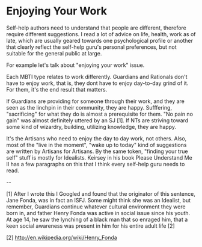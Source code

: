 # Enjoying Your Work

Self-help authors need to understand that people are different, therefore require different suggestions. I read a lot of advice on life, health, work as of late, which are usually geared towards one psychological profile or another that clearly reflect the self-help guru's personal preferences, but not suitable for the general public at large.

For example let's talk about "enjoying your work" issue.

Each MBTI type relates to work differently. Guardians and Rationals don't have to enjoy work, that is, they dont have to enjoy day-to-day grind of it. For them, it's the end result that matters.

If Guardians are providing for someone through their work, and they are seen as the linchpin in their community, they are happy. Sufffering, "sacrificing" for what they do is almost a prerequisite for them. "No pain no gain" was almost definitely uttered by an SJ [1]. If NTs are striving toward some kind of wizardry, building, utilizing knowledge, they are happy.

It's the Artisans who need to enjoy the day to day work, not others. Also, most of the "live in the moment", "wake up to today" kind of suggestions are written by Artisans for Artisans. By the same token, "finding your true self" stuff is mostly for Idealists. Keirsey in his book Please Understand Me II has a few paragraphs on this that I think every self-help guru needs to read.

--

[1] After I wrote this I Googled and found that the originator of this sentence, Jane Fonda, was in fact an ISFJ. Some might think she was an Idealist, but remember, Guardians continue whatever cultural environment they were born in, and father Henry Fonda was active in social issue since his youth. At age 14, he saw the lynching of a black man that so enraged him, that a keen social awareness was present in him for his entire adult life [2]

[2] http://en.wikipedia.org/wiki/Henry_Fonda


